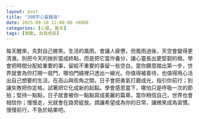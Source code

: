 ```yaml
---
layout: post
title: "300字心靈雞湯"
date: 2025-09-18 12:00:00 +0800
categories: [心靈, 勵志]
tags: [鼓勵, 自我成長]
---
```


每天醒來，先對自己微笑。生活的風雨，會讓人疲憊，但風雨過後，天空會變得更清澈。別把今天的挫折當成終點，而是把它當作養分，讓心靈長出更堅韌的根。學會把時間分配給重要的事，留給不重要的事留一些空白。當你願意踏出第一步，世界就會為你打開一扇門，哪怕門縫裡只透出一線光。你值得被善待，也值得用心活出自己想要的生活。在高山與街角之間，日子會把勇氣打磨成光，指引你前行；別讓失敗把你定格，試著把它化成新的起點。學會感恩當下，哪怕只是呼吸一次的節拍；堅持一點點，日子就會被你一點點寫成美麗的篇章。當你相信自己，世界也會相信你；慢慢走，光就會在路旁綻放。請讓希望成為你的日常，讓微笑成為習慣。慢慢前行，不急於結果吧。